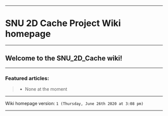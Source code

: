
***

# SNU 2D Cache Project Wiki homepage

***

## Welcome to the SNU_2D_Cache wiki!

***

### Featured articles:

> * None at the moment

***

Wiki homepage version: `1 (Thursday, June 26th 2020 at 3:08 pm)`

***
